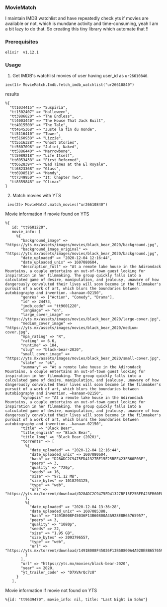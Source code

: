 ### MovieMatch

I maintain IMDB watchlist and have repeatedly check yts if movies are available or not, which is mundane activity and time-consuming, yeah I am a bit lazy to do that.
So creating this tiny library which automate that !!

### Prerequisites
```elixir  v1.12.1```


### Usage
1. Get IMDB's watchlist movies of user having user_id as ```ur26610840```.
```
iex(1)> MovieMatch.Imdb.fetch_imdb_watchlist("ur26610840")
```
results
```
%{
  "tt1034415" => "Suspiria",
  "tt1502407" => "Halloween",
  "tt3986820" => "The Endless",
  "tt4003440" => "The House That Jack Built",
  "tt4015500" => "The Tale",
  "tt4645368" => "Juste la fin du monde",
  "tt5116410" => "Tower",
  "tt5160938" => "Lizzie",
  "tt5516328" => "Ghost Stories",
  "tt5607096" => "Juliet, Naked",
  "tt5886440" => "Marrowbone",
  "tt5989218" => "Life Itself",
  "tt6053438" => "First Reformed",
  "tt6628394" => "Bad Times at the El Royale",
  "tt6823368" => "Glass",
  "tt6998518" => "Mandy",
  "tt7349950" => "It: Chapter Two",
  "tt8359848" => "Climax"
}
```
2. Match movies with YTS
```
 iex(2)> MovieMatch.match_movies("ur26610840")
 ```
Movie information if movie found on YTS
 ```
 %{
    id: "tt9601220",
    movie_info: [
      %{
        "background_image" => "https://yts.mx/assets/images/movies/black_bear_2020/background.jpg",
        "background_image_original" => "https://yts.mx/assets/images/movies/black_bear_2020/background.jpg",
        "date_uploaded" => "2020-12-04 12:16:44",
        "date_uploaded_unix" => 1607080604,
        "description_full" => "At a remote lake house in the Adirondack Mountains, a couple entertains an out-of-town guest looking for inspiration in her filmmaking. The group quickly falls into a calculated game of desire, manipulation, and jealousy, unaware of how dangerously convoluted their lives will soon become in the filmmaker's pursuit of a work of art, which blurs the boundaries between autobiography and invention. —kanaan-02150",
        "genres" => ["Action", "Comedy", "Drama"],
        "id" => 24473,
        "imdb_code" => "tt9601220",
        "language" => "en",
        "large_cover_image" => "https://yts.mx/assets/images/movies/black_bear_2020/large-cover.jpg",
        "medium_cover_image" => "https://yts.mx/assets/images/movies/black_bear_2020/medium-cover.jpg",
        "mpa_rating" => "R",
        "rating" => 6.6,
        "runtime" => 104,
        "slug" => "black-bear-2020",
        "small_cover_image" => "https://yts.mx/assets/images/movies/black_bear_2020/small-cover.jpg",
        "state" => "ok",
        "summary" => "At a remote lake house in the Adirondack Mountains, a couple entertains an out-of-town guest looking for inspiration in her filmmaking. The group quickly falls into a calculated game of desire, manipulation, and jealousy, unaware of how dangerously convoluted their lives will soon become in the filmmaker's pursuit of a work of art, which blurs the boundaries between autobiography and invention. —kanaan-02150",
        "synopsis" => "At a remote lake house in the Adirondack Mountains, a couple entertains an out-of-town guest looking for inspiration in her filmmaking. The group quickly falls into a calculated game of desire, manipulation, and jealousy, unaware of how dangerously convoluted their lives will soon become in the filmmaker's pursuit of a work of art, which blurs the boundaries between autobiography and invention. —kanaan-02150",
        "title" => "Black Bear",
        "title_english" => "Black Bear",
        "title_long" => "Black Bear (2020)",
        "torrents" => [
          %{
            "date_uploaded" => "2020-12-04 12:16:44",
            "date_uploaded_unix" => 1607080604,
            "hash" => "D28ADC2C9475FD41327BF15F25BFE423FB60E03F",
            "peers" => 3,
            "quality" => "720p",
            "seeds" => 16,
            "size" => "971.12 MB",
            "size_bytes" => 1018293125,
            "type" => "web",
            "url" => "https://yts.mx/torrent/download/D28ADC2C9475FD41327BF15F25BFE423FB60E03F"
          },
          %{
            "date_uploaded" => "2020-12-04 13:36:28",
            "date_uploaded_unix" => 1607085388,
            "hash" => "1491B008F45036F13B60800A4A928E8B65765957",
            "peers" => 3,
            "quality" => "1080p",
            "seeds" => 22,
            "size" => "1.95 GB",
            "size_bytes" => 2093796557,
            "type" => "web",
            "url" => "https://yts.mx/torrent/download/1491B008F45036F13B60800A4A928E8B65765957"
          }
        ],
        "url" => "https://yts.mx/movies/black-bear-2020",
        "year" => 2020,
        "yt_trailer_code" => "D7XVArQc7z8"
      }
    ],
```

Movie information if movie not found on YTS
```
%{id: "tt9639470", movie_info: nil, title: "Last Night in Soho"}
```

